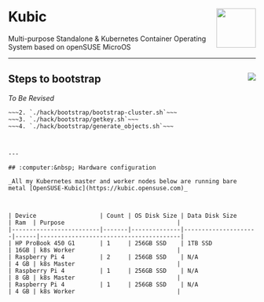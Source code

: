 # Kubic <img align="right" width="80" height="80" src="https://raw.githubusercontent.com/kubic-project/kubic-o-o/master/assets/images/logo.svg">


Multi-purpose Standalone & Kubernetes Container Operating System based on openSUSE MicroOS

---

## Steps to bootstrap <a href="https://www.cncf.io/certification/software-conformance/"><img align="right" src="https://storage.googleapis.com/poseidon/certified-kubernetes.png"></a>

*To Be Revised*

~~~1. `calicoctl apply -f clusters/nwk1/intergrations/calico`~~~
~~~2. `./hack/bootstrap/bootstrap-cluster.sh`~~~
~~~3. `./hack/bootstrap/getkey.sh`~~~
~~~4. `./hack/bootstrap/generate_objects.sh`~~~



---

## :computer:&nbsp; Hardware configuration

_All my Kubernetes master and worker nodes below are running bare metal [OpenSUSE-Kubic](https://kubic.opensuse.com)_



| Device                  | Count | OS Disk Size | Data Disk Size      | Ram  | Purpose                                |
|-------------------------|-------|--------------|---------------------|------|----------------------------------------|
| HP ProBook 450 G1       | 1     | 256GB SSD    | 1TB SSD             | 16GB | k8s Worker                             |
| Raspberry Pi 4          | 2     | 256GB SSD    | N/A                 | 4 GB | k8s Master                             |
| Raspberry Pi 4          | 1     | 256GB SSD    | N/A                 | 8 GB | k8s Master                             |
| Raspberry Pi 4          | 1     | 256GB SSD    | N/A                 | 4 GB | k8s Worker                             |

